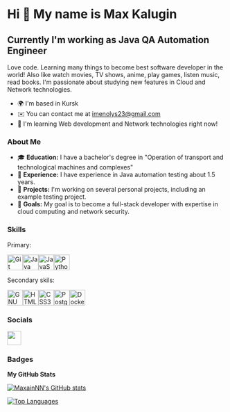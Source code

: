 Hi 👋 My name is Max Kalugin
============================

Currently I'm working as Java QA Automation Engineer
------------------

Love code. Learning many things to become best software developer in the world! Also like watch movies, TV shows, anime, play games, listen music, read books. I'm passionate about studying new features in Cloud and Network technologies.

* 🌍  I'm based in Kursk
* ✉️  You can contact me at [imenolys23@gmail.com](mailto:imenolys23@gmail.com)
* 🧠  I'm learning Web development and Network technologies right now!

### About Me

- 🎓 **Education:** I have a bachelor's degree in "Operation of transport and technological machines and complexes"
- 💼 **Experience:** I have experience in Java automation testing about 1.5 years.
- 🚀 **Projects:** I'm working on several personal projects, including an example testing project.
- 🌱 **Goals:** My goal is to become a full-stack developer with expertise in cloud computing and network security.

### Skills

<p align="left">
  
  Primary:
  
<a href="https://git-scm.com/" target="_blank" rel="noreferrer"><img src="https://raw.githubusercontent.com/danielcranney/readme-generator/main/public/icons/skills/git-colored.svg" width="36" height="36" alt="Git" /></a><a href="https://www.oracle.com/java/" target="_blank" rel="noreferrer"><img src="https://raw.githubusercontent.com/danielcranney/readme-generator/main/public/icons/skills/java-colored.svg" width="36" height="36" alt="Java" /></a><a href="https://developer.mozilla.org/en-US/docs/Web/JavaScript" target="_blank" rel="noreferrer"><img src="https://raw.githubusercontent.com/danielcranney/readme-generator/main/public/icons/skills/javascript-colored.svg" width="36" height="36" alt="JavaScript" /></a><a href="https://www.python.org/" target="_blank" rel="noreferrer"><img src="https://raw.githubusercontent.com/danielcranney/readme-generator/main/public/icons/skills/python-colored.svg" width="36" height="36" alt="Python" /></a>

  Secondary skils:
  
  <a href="https://www.gnu.org/software/bash/" target="_blank" rel="noreferrer"><img src="https://raw.githubusercontent.com/danielcranney/readme-generator/main/public/icons/skills/gnubash.svg" width="36" height="36" alt="GNU Bash" /></a><a href="https://developer.mozilla.org/en-US/docs/Glossary/HTML5" target="_blank" rel="noreferrer"><img src="https://raw.githubusercontent.com/danielcranney/readme-generator/main/public/icons/skills/html5-colored.svg" width="36" height="36" alt="HTML5" /></a><a href="https://www.w3.org/TR/CSS/#css" target="_blank" rel="noreferrer"><img src="https://raw.githubusercontent.com/danielcranney/readme-generator/main/public/icons/skills/css3-colored.svg" width="36" height="36" alt="CSS3" /></a><a href="https://www.postgresql.org/" target="_blank" rel="noreferrer"><img src="https://raw.githubusercontent.com/danielcranney/readme-generator/main/public/icons/skills/postgresql-colored.svg" width="36" height="36" alt="PostgreSQL" /></a><a href="https://www.docker.com/" target="_blank" rel="noreferrer"><img src="https://raw.githubusercontent.com/danielcranney/readme-generator/main/public/icons/skills/docker-colored.svg" width="36" height="36" alt="Docker" /></a>
  
</p>

### Socials

<p align="left"> <a href="https://www.github.com/MaxainNN" target="_blank" rel="noreferrer"> <picture> <source media="(prefers-color-scheme: dark)" srcset="https://raw.githubusercontent.com/danielcranney/readme-generator/main/public/icons/socials/github-dark.svg" /> <source media="(prefers-color-scheme: light)" srcset="https://raw.githubusercontent.com/danielcranney/readme-generator/main/public/icons/socials/github.svg" /> <img src="https://raw.githubusercontent.com/danielcranney/readme-generator/main/public/icons/socials/github.svg" width="32" height="32" /> </picture> </a></p>

### Badges

<b>My GitHub Stats</b>

<a href="http://www.github.com/MaxainNN"><img src="https://github-readme-stats.vercel.app/api?username=MaxainNN&show_icons=true&hide=&count_private=true&title_color=ef4444&text_color=ffffff&icon_color=ef4444&bg_color=0f172a&hide_border=true&show_icons=true" alt="MaxainNN's GitHub stats" /></a>

<a href="https://github.com/MaxainNN" align="left"><img src="https://github-readme-stats.vercel.app/api/top-langs/?username=MaxainNN&langs_count=10&title_color=ef4444&text_color=ffffff&icon_color=ef4444&bg_color=0f172a&hide_border=true&locale=en&custom_title=Top%20%Languages" alt="Top Languages" /></a>
